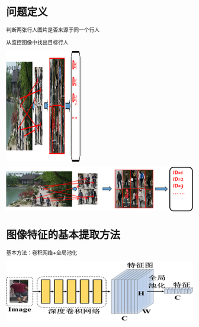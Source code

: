 # 问题定义

判断两张行人图片是否来源于同一个行人

从监控图像中找出目标行人

<img src="http://github.com/ffeiDing/ffeiDing.github.io/blob/master/img/1.png" width = "200" height = "300" alt="" align=center />

![image](/img/1.png)



# 图像特征的基本提取方法

基本方法：卷积网络+全局池化

![image](https://github.com/ffeiDing/ffeiDing.github.io/blob/master/img/2.png)

